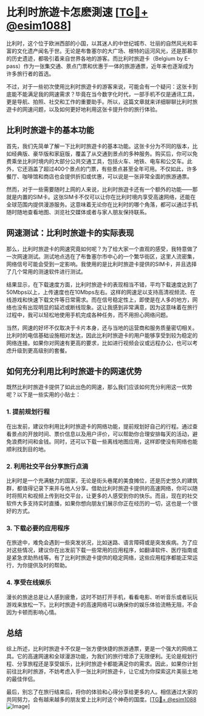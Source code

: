 # 比利时旅遊卡怎麽測速 [[TG💪+ @esim1088](https://t.me/s/esim1088)]

比利时，这个位于欧洲西部的小国，以其迷人的中世纪城市、壮丽的自然风光和丰富的文化遗产闻名于世。无论是布鲁塞尔的大广场、根特的运河风光，还是那慕尔的历史遗迹，都吸引着来自世界各地的游客。而比利时旅遊卡（Belgium by E-pass）作为一张集交通、景点门票和优惠于一体的旅游通票，近年来也逐渐成为许多旅行者的首选。

不过，对于一些初次使用比利时旅遊卡的游客来说，可能会有一个疑问：这张卡到底能不能满足我的网速需求？毕竟在当今数字化时代，一部手机不仅是通讯工具，更是导航、拍照、社交和工作的重要助手。所以，这篇文章就来详细聊聊比利时旅遊卡的网速问题，以及如何更好地利用这张卡提升你的旅行体验。

## 比利时旅遊卡的基本功能

首先，我们先简单了解一下比利时旅遊卡的基本功能。这张卡分为不同的版本，比如经典版、豪华版和家庭版，覆盖了从交通到景点的多种服务。购买后，你可以免费乘坐比利时境内的大部分公共交通工具，包括火车、地铁、电车和公交车。此外，它还涵盖了超过400个景点的门票，有些景点甚至全年可用。不仅如此，许多餐厅、咖啡馆和商店也会提供折扣或优惠，可以说是一张非常全面的旅游通票。

然而，对于一些需要随时上网的人来说，比利时旅遊卡还有一个额外的功能——那就是内置的SIM卡。这张SIM卡不仅可以让你在比利时境内享受高速网络，还能在全球范围内提供漫游服务。这意味着无论你在比利时的哪个角落，都可以通过手机随时随地查看地图、浏览社交媒体或者与家人朋友保持联系。

## 网速测试：比利时旅遊卡的实际表现

那么，比利时旅遊卡的网速究竟如何呢？为了给大家一个直观的感受，我特意做了一次网速测试。测试地点选在了布鲁塞尔市中心的一个繁华街区，这里人流密集，网络信号可能会受到一定影响。我使用的是比利时旅遊卡提供的SIM卡，并且选择了几个常用的测速软件进行测试。

结果显示，在下载速度方面，比利时旅遊卡的表现相当不错，平均下载速度达到了50Mbps以上，上传速度也在10Mbps左右。这样的网速足以支持高清视频流、在线游戏和快速下载文件等日常需求。而在信号稳定性上，即使是在人多的地方，网络也没有出现明显的延迟或断线现象。这让我感到非常满意，因为这意味着在旅行过程中，我可以轻松地使用手机完成各种任务，而不用担心网络问题。

当然，网速的好坏不仅取决于卡片本身，还与当地的运营商和服务质量密切相关。比利时的电信基础设施相对发达，因此比利时旅遊卡的用户能够享受到较为稳定的网络连接。如果你对网速有更高的要求，比如进行视频会议或远程办公，也可以考虑升级到更高级别的套餐。

## 如何充分利用比利时旅遊卡的网速优势

既然比利时旅遊卡提供了如此出色的网速，那么我们应该如何充分利用这一优势呢？以下是一些实用的小贴士：

### 1. 提前规划行程

在出发前，建议你利用比利时旅遊卡的网络功能，提前规划好自己的行程。通过查看景点的开放时间、票价信息以及用户评价，可以帮助你合理安排每天的活动，避免浪费时间和金钱。同时，还可以下载一些离线地图应用，这样即使没有网络也能顺利找到目的地。

### 2. 利用社交平台分享旅行点滴

比利时是一个充满魅力的国家，无论是街头巷尾的美食摊位，还是历史悠久的建筑群，都值得记录下来并与他人分享。借助比利时旅遊卡提供的高速网络，你可以随时将照片和视频上传到社交平台，让更多的人感受到你的快乐。而且，现在的社交软件大多支持实时直播，如果你想向朋友们展示你正在经历的一切，这也是一个很好的方式。

### 3. 下载必要的应用程序

在旅途中，难免会遇到一些突发状况，比如迷路、语言障碍或是突发疾病。为了应对这些情况，建议你在出发前下载一些常用的应用程序，如翻译软件、医疗指南或是紧急求助热线等。有了比利时旅遊卡提供的稳定网络，这些应用程序都能正常运行，为你提供及时的帮助。

### 4. 享受在线娱乐

漫长的旅途总是让人感到疲惫，这时不妨打开手机，看看电影、听听音乐或者玩玩游戏来放松一下。比利时旅遊卡的高速网络可以确保你的娱乐体验流畅无阻，不会因为卡顿而影响心情。

## 总结

综上所述，比利时旅遊卡不仅是一张方便快捷的旅游通票，更是一个强大的网络工具。它的高速网速和全球漫游功能，为我们的旅行增添了无限便利。无论是规划行程、分享旅程还是享受娱乐，比利时旅遊卡都能满足你的需求。因此，如果你计划前往比利时旅游，不妨考虑入手一张比利时旅遊卡，让它成为你探索这片美丽土地的最佳伴侣。

最后，别忘了在旅行结束后，将你的体验和心得分享给更多的人。相信通过大家的共同努力，会有越来越多的朋友爱上比利时这个神奇的国度。[[TG💪+ @esim1088](https://t.me/s/esim1088) ![Image](https://i.postimg.cc/4NQfJmqS/Snipaste-2025-05-13-00-14-12.png)]